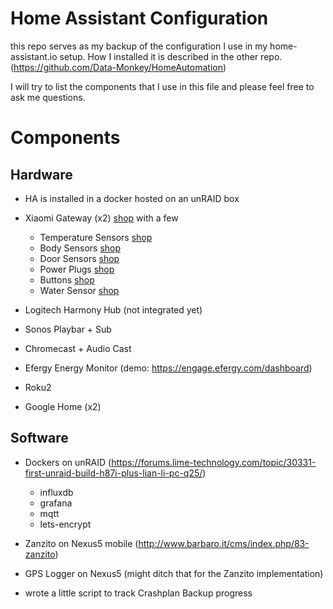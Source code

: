 # Home Assistant Configuration

this repo serves as my backup of the configuration I use in my home-assistant.io setup.
How I installed it is described in the other repo.
(https://github.com/Data-Monkey/HomeAutomation)

I will try to list the components that I use in this file and please feel free to ask me questions.

<h1>Components</h1>


<h2> Hardware </h2>

- HA is installed in a docker hosted on an unRAID box

- Xiaomi Gateway (x2)             [shop](https://www.gearbest.com/living-appliances/pp_344667.html?wid=21)
  with a few
  - Temperature Sensors           [shop](https://www.gearbest.com/living-appliances/pp_344665.html?wid=21)
  - Body Sensors                  [shop](https://www.gearbest.com/smart-light-bulb/pp_257678.html?wid=21)
  - Door Sensors                  [shop](https://www.gearbest.com/smart-light-bulb/pp_257677.html?wid=21)
  - Power Plugs                   [shop](https://www.gearbest.com/living-appliances/pp_344666.html)
  - Buttons                       [shop](https://www.gearbest.com/smart-light-bulb/pp_257679.html)
  - Water Sensor                  [shop](https://www.gearbest.com/home-smart-improvements/pp_668897.html)

- Logitech Harmony Hub (not integrated yet)

- Sonos Playbar + Sub

- Chromecast + Audio Cast

- Efergy Energy Monitor           (demo: https://engage.efergy.com/dashboard)

- Roku2  

- Google Home (x2) 

<h2> Software </h2>

- Dockers on unRAID (https://forums.lime-technology.com/topic/30331-first-unraid-build-h87i-plus-lian-li-pc-q25/)
  - influxdb 
  - grafana
  - mqtt
  - lets-encrypt

- Zanzito on Nexus5 mobile (http://www.barbaro.it/cms/index.php/83-zanzito)

- GPS Logger on Nexus5  (might ditch that for the Zanzito implementation)

- wrote a little script to track Crashplan Backup progress



